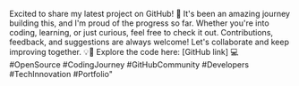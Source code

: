 Excited to share my latest project on GitHub! 🎉 It's been an amazing journey building this, and I'm proud of the progress so far. Whether you're into coding, learning, or just curious, feel free to check it out. Contributions, feedback, and suggestions are always welcome! Let's collaborate and keep improving together. 💡🔧 Explore the code here: [GitHub link] 💻 #OpenSource #CodingJourney #GitHubCommunity #Developers #TechInnovation #Portfolio"
